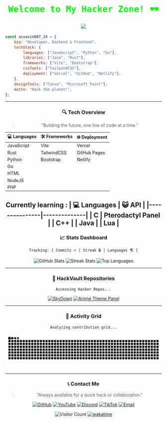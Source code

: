 
<div align="center">
  <h1 style="font-family:monospace; color:lime;">Welcome to My Hacker Zone! 🕶️</h1>
  <img src="https://media.giphy.com/media/WUlplcMpOCEmTGBtBW/giphy.gif" width="100">
</div>

```javascript
const assasin007_24 = {
    bio: "Developer, Backend & Frontend",
    techStack: {
        languages: ["JavaScript", "Python", "Go"],
        libraries: ["Java", "Rust"],
        frameworks: ["Vite", "Bootstrap"],
        cssTools: ["TailwindCSS"],
        deployment: ["Vercel", "GitHub", "Netlify"],
    },
    designTools: ["Canva", "Microsoft Paint"],
    motto: "Hack the planet!",
};
```

<div align="center">

---

### 🔍 **Tech Overview**
> "Building the future, one line of code at a time."

| 💻 **Languages**       | 🛠️ **Frameworks**    | 🌐 **Deployment** |
|-------------------------|----------------------|--------------------|
| JavaScript | Vite   | Vercel |
| Rust             | TailwindCSS         | GitHub Pages      |
| Python | Bootstrap | Netlify |
| Go | 
| HTML |
| NodeJS |
| PHP |

Currently learning :
| 💻 Languages | 😺 API | 
|---------------|--------------|
| C | Pterodactyl Panel |
| C++ | 
| Java |
| Lua |
---

### 📈 **Stats Dashboard**
```shell
Tracking: [ Commits 🔥 | Streak 🔒 | Languages 🌎 ]
```
![GitHub Stats](https://github-readme-stats.vercel.app/api?username=assasin007-24&show_icons=true&theme=radical&hide_border=true&count_private=true)
![Streak Stats](https://github-readme-streak-stats.herokuapp.com/?user=assasin007-24&theme=radical&hide_border=true)
![Top Languages](https://github-readme-stats.vercel.app/api/top-langs/?username=assasin007-24&layout=compact&theme=radical&hide_border=true)

---

### 📂 **HackVault Repositories**
```shell
Accessing Hacker Repos...
```
[![SkyDown](https://github-readme-stats.vercel.app/api/pin/?username=assasin007-24&repo=skydown&theme=radical)](https://github.com/assasin007-24/skydown)
[![Anime Theme Panel](https://github-readme-stats.vercel.app/api/pin/?username=assasin007-24&repo=-PANEL-Anime-Theme&theme=radical)](https://github.com/assasin007-24/-PANEL-Anime-Theme)

---

### 🐍 **Activity Grid**
```shell
Analyzing contribution grid...
```
![Snake animation](https://github.com/assasin007-24/assasin007-24/blob/output/github-contribution-grid-snake-dark.svg)

---

### 📞 **Contact Me**
> "Always available for a quick hack or collaboration."

[![GitHub](https://img.shields.io/badge/-GitHub-black?style=flat&logo=github)](https://github.com/assasin007-24)
[![YouTube](https://img.shields.io/badge/-YouTube-red?style=flat&logo=youtube)](https://youtube.com/@mihai-01_01)
[![Discord](https://img.shields.io/badge/-Discord-5865F2?style=flat&logo=discord&logoColor=white)](https://discord.gg/EY7v56BeFc)
[![TikTok](https://img.shields.io/badge/-TikTok-black?style=flat&logo=tiktok)](https://tiktok.com/@mihai14launcher)
[![Email](https://img.shields.io/badge/-Email-c14438?style=flat&logo=gmail&logoColor=white)](mailto:assasin.007.24@gmail.com)



![Visitor Count](https://komarev.com/ghpvc/?username=assasin007-24&color=green)
[![wakatime](https://wakatime.com/badge/user/979a69e4-e2a9-4c48-a3b9-7fbd9d4edc12/project/f775982f-9f3a-4ea0-a15d-9dda75ae6526.svg)](https://wakatime.com/badge/user/979a69e4-e2a9-4c48-a3b9-7fbd9d4edc12/project/f775982f-9f3a-4ea0-a15d-9dda75ae6526)
</div>
